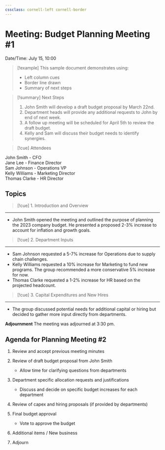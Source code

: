 ```yaml
---
cssclass: cornell-left cornell-border
---
```

# Meeting: Budget Planning Meeting #1
Date/Time:  July 15, 10:00

>[!example] This sample document demonstrates using:
> * Left column cues
> * Border line drawn
> * Summary of next steps

>[!summary] Next Steps   
>1. John Smith will develop a draft budget proposal by March 22nd.        
>1. Department heads will provide any additional requests to John by end of next week.        
>1. A follow up meeting will be scheduled for April 5th to review the draft budget.     
>1. Kelly and Sam will discuss their budget needs to identify synergies.

>[!cue] Attendees

John Smith - CFO       
Jane Lee - Finance Director          
Sam Johnson - Operations VP         
Kelly Williams - Marketing Director       
Thomas Clarke - HR Director

## Topics

 >[!cue] 1. Introduction and Overview

---
   - John Smith opened the meeting and outlined the purpose of planning the 2023 company budget. He presented a proposed 2-3% increase to account for inflation and growth goals.

>[!cue]  2. Department Inputs

---
  - Sam Johnson requested a 5-7% increase for Operations due to supply chain challenges.  
  - Kelly Williams requested a 10% increase for Marketing to fund new programs. The group recommended a more conservative 5% increase for now.           
  - Thomas Clarke requested a 1-2% increase for HR based on the projected headcount.

>[!cue] 3. Capital Expenditures and New Hires

---
  - The group discussed potential needs for additional capital or hiring but decided to gather more input directly from departments.

 **Adjournment**   The meeting was adjourned at 3:30 pm.
  
## Agenda for Planning Meeting #2
1. Review and accept previous meeting minutes
2. Review of draft budget proposal from John Smith
   - Allow time for clarifying questions from departments
3. Department specific allocation requests and justifications
   - Discuss and decide on specific budget increases for each department  
4. Review of capex and hiring proposals (if provided by departments)
5. Final budget approval
   - Vote to approve the  budget
6. Additional items / New business         

7. Adjourn